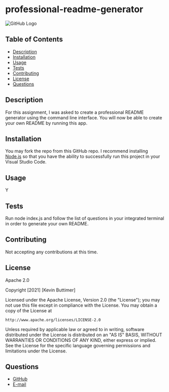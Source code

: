# professional-readme-generator

  ![GitHub Logo](https://img.shields.io/badge/license-Apache%202.0-blue)

 ## Table of Contents
   - [Description](#description)
   - [Installation](#installation)
   - [Usage](#usage)
   - [Tests](#tests)
   - [Contributing](#contributing)
   - [License](#license)
   - [Questions](#questions)

  ## Description
  For this assignment, I was asked to create a professional README generator using the command line interface. You will now be able to create your own README by running this app. 

  ## Installation
  You may fork the repo from this GitHub repo. I recommend installing [Node.js](https://nodejs.org/en/) so that you have the ability to successfully run this project in your Visual Studio Code.

  ## Usage
  Y

  ## Tests
  Run node index.js and follow the list of questions in your integrated terminal in order to generate your own README.

  ## Contributing
  Not accepting any contributions at this time.

  ## License
  Apache 2.0
  
  Copyright [2021] [Kevin Buttimer]

Licensed under the Apache License, Version 2.0 (the "License");
you may not use this file except in compliance with the License.
You may obtain a copy of the License at

    http://www.apache.org/licenses/LICENSE-2.0

Unless required by applicable law or agreed to in writing, software
distributed under the License is distributed on an "AS IS" BASIS,
WITHOUT WARRANTIES OR CONDITIONS OF ANY KIND, either express or implied.
See the License for the specific language governing permissions and
limitations under the License.

  ## Questions
  * [GitHub](http://github.com/KevinB04)
  * [E-mail](kbuttimer4@gmail.com)

